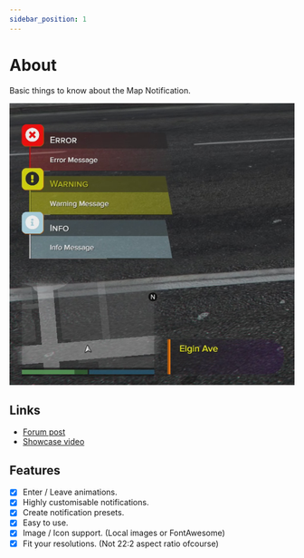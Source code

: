 ```yaml
---
sidebar_position: 1
---
```


# About

Basic things to know about the Map Notification.

![image](notification_main.png)

## Links
- [Forum post](https://forum.cfx.re/t/standalone-paid-aquiver-casino-roulette/2925508)
- [Showcase video](https://youtu.be/QxmTwWoyj-M)

## Features
- [x] Enter / Leave animations.
- [x] Highly customisable notifications.
- [x] Create notification presets.
- [x] Easy to use.
- [x] Image / Icon support. (Local images or FontAwesome)
- [x] Fit your resolutions. (Not 22:2 aspect ratio ofcourse)